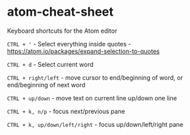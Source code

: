 # atom-cheat-sheet

Keyboard shortcuts for the Atom editor

`CTRL + '` - Select everything inside quotes - https://atom.io/packages/expand-selection-to-quotes

`CTRL + d` - Select current word

`CTRL + right/left` - move cursor to end/beginning of word, or end/beginning of next word

`CTRL + up/down` - move text on current line up/down one line

`CTRL + k, n/p` - focus next/previous pane

`CTRL + k, up/down/left/right` - focus up/down/left/right pane
